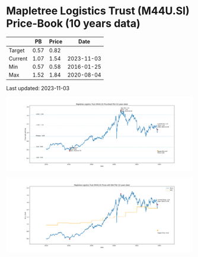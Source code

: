 # Mapletree Logistics Trust (M44U.SI) Price-Book (10 years data)

|     | PB   | Price | Date       |
|-----|------|-------|------------|
| Target | 0.57 | 0.82  |  |
| Current | 1.07 | 1.54  | 2023-11-03 |
| Min | 0.57 | 0.58  | 2016-01-25 |
| Max | 1.52 | 1.84  | 2020-08-04 |

Last updated: 2023-11-03

![Plot of Price-Book ratio for Mapletree Logistics Trust (M44U.SI)](M44U_pb_10.png)

![Plot of Price with NAV for Mapletree Logistics Trust (M44U.SI)](M44U_price_nav_10.png)

